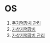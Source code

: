 # OS

1. [주기억장치 관리](https://github.com/Lealize/OS/blob/main/%EC%A3%BC%EA%B8%B0%EC%96%B5%EC%9E%A5%EC%B9%98%20%EA%B4%80%EB%A6%AC.md)
2. [가상기억장치](https://github.com/Lealize/OS/blob/main/%EA%B0%80%EC%83%81%EA%B8%B0%EC%96%B5%EC%9E%A5%EC%B9%98.md)
3. [가상기억장치 관리](https://github.com/Lealize/OS/blob/main/%EA%B0%80%EC%83%81%EA%B8%B0%EC%96%B5%EC%9E%A5%EC%B9%98%EA%B4%80%EB%A6%AC.md)
